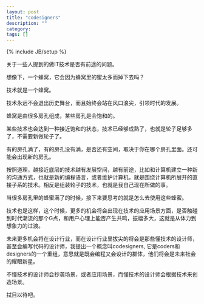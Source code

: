 ```yaml
---
layout: post
title: "codesigners"
description: ""
category: 
tags: []
---
```

{% include JB/setup %}

关于一些人提到的做IT技术是否有前途的问题。

想像下，一个蜂窝，它会因为蜂窝里的蜜太多而掉下去吗？

技术就是一个蜂窝。

技术永远不会退出历史舞台，而且始终会站在风口浪尖，引领时代的发展。

蜂窝是由很多房孔组成，某些房孔是会饱和的。

某些技术也会达到一种接近饱和的状态，技术已经够成熟了，也就是轮子足够多了，不需要新做轮子了。

有的房孔满了，有的房孔没有满，是否还有空间，取决于你在哪个房孔里面。还可能会出现新的房孔。

按照道理，越接近底层的技术越有发展空间，越有前途，比如和计算机建立一种新的沟通方式，也就是新的编程语言，或者维护计算机，就是围绕计算机所展开的直接子系的技术。相反是组装轮子的技术，也就是我自己现在所做的事。

当很多房孔里的蜂蜜满了的时候，接下来要思考的就是怎么去使用这些蜂蜜。

技术也是这样，这个时候，更多的机会将会出现在技术的应用场景方面，是否触碰到时代潮流的那个G点，和用户心理上能否产生共鸣，振幅多大，这就是从体力到想象力的过渡。

未来更多机会将在设计行业，而在设计行业里拔尖的将会是那些懂技术的设计师，甚至会编写代码的设计师，我提出一个概念叫codesigners, 它是coders和designers的一个重组，意思就是既会编程又会设计的群体，他们将会是未来社会的耀眼新星。

不懂技术的设计师会抄袭场景，或者应用场景，而懂技术的设计师会根据技术来创造场景。

拭目以待吧。

